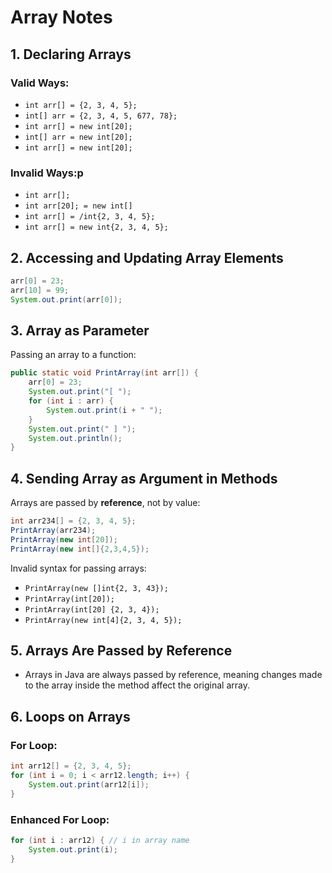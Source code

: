 # Array Notes

## 1. Declaring Arrays
### Valid Ways:
- `int arr[] = {2, 3, 4, 5};`
- `int[] arr = {2, 3, 4, 5, 677, 78};`
- `int arr[] = new int[20];`
- `int[] arr = new int[20];`
- `int arr[] = new int[20];`

### Invalid Ways:p
- `int arr[];`
- `int arr[20]; = new int[]`
- `int arr[] = /int{2, 3, 4, 5};`
- `int arr[] = new int{2, 3, 4, 5};`

## 2. Accessing and Updating Array Elements
```java
arr[0] = 23;
arr[10] = 99;
System.out.print(arr[0]);
```

## 3. Array as Parameter
Passing an array to a function:
```java
public static void PrintArray(int arr[]) {
    arr[0] = 23;
    System.out.print("[ ");
    for (int i : arr) {
        System.out.print(i + " ");
    }
    System.out.print(" ] ");
    System.out.println();
}
```

## 4. Sending Array as Argument in Methods
Arrays are passed by **reference**, not by value:
```java
int arr234[] = {2, 3, 4, 5};
PrintArray(arr234);
PrintArray(new int[20]);
PrintArray(new int[]{2,3,4,5});
```

Invalid syntax for passing arrays:
- `PrintArray(new []int{2, 3, 43});`
- `PrintArray(int[20]);`
- `PrintArray(int[20] {2, 3, 4});`
- `PrintArray(new int[4]{2, 3, 4, 5});`

## 5. Arrays Are Passed by Reference
- Arrays in Java are always passed by reference, meaning changes made to the array inside the method affect the original array.

## 6. Loops on Arrays

### For Loop:
```java
int arr12[] = {2, 3, 4, 5};
for (int i = 0; i < arr12.length; i++) {
    System.out.print(arr12[i]);
}
```

### Enhanced For Loop:
```java
for (int i : arr12) { // i in array name
    System.out.print(i);
}
```